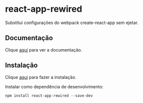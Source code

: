 # react-app-rewired

Substitui configurações do webpack create-react-app sem ejetar.

## Documentação

Clique [aqui](https://github.com/timarney/react-app-rewired) para ver a documentação.

## Instalação

Clique [aqui](https://www.npmjs.com/package/react-app-rewired) para fazer a instalação.

Instalar como dependência de desenvolvimento:

```
npm install react-app-rewired --save-dev
```